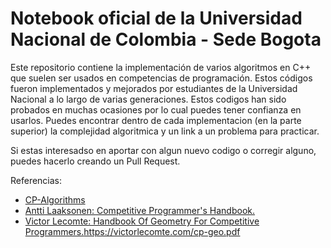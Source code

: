 # Notebook oficial de la Universidad Nacional de Colombia - Sede Bogota 
Este repositorio contiene la implementación de varios algoritmos en C++ que suelen ser usados en competencias de programación. Estos códigos fueron implementados y mejorados por estudiantes de la Universidad Nacional a lo largo de varias generaciones.
Estos codigos han sido probados en muchas ocasiones por lo cual puedes tener confianza en usarlos. 
Puedes encontrar dentro de cada implementacion (en la parte superior) la complejidad algoritmica y un link a un problema para practicar.

Si estas interesadso en aportar con algun nuevo codigo o corregir alguno, puedes hacerlo creando un Pull Request.

Referencias:
- [CP-Algorithms](https://cp-algorithms.com/index.html)
- [Antti Laaksonen: Competitive Programmer's Handbook.](https://cses.fi/book/index.php)
- [Victor Lecomte: Handbook Of Geometry For Competitive Programmers.](https://victorlecomte.com/cp-geo.pdf)https://victorlecomte.com/cp-geo.pdf
